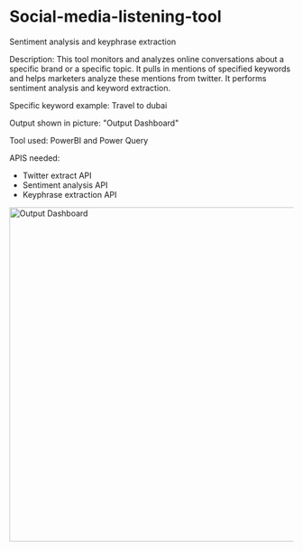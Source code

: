 # Social-media-listening-tool
Sentiment analysis and keyphrase extraction

Description: This tool monitors and analyzes online conversations about a specific brand or a specific topic. It pulls in mentions of specified keywords and helps marketers analyze these mentions from twitter. It performs sentiment analysis and keyword extraction. 

Specific keyword example: Travel to dubai

Output shown in picture: "Output Dashboard"

Tool used: PowerBI and Power Query

APIS needed:
- Twitter extract API
- Sentiment analysis API
- Keyphrase extraction API


<img width="592" alt="Output Dashboard" src="https://user-images.githubusercontent.com/84024820/154554599-0600f672-a0d4-465e-b4da-ed13f7efce2d.png">
